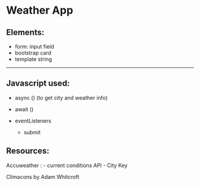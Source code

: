 # Weather App

## Elements:
- form: input field
- bootstrap card
- template string

----

## Javascript used: 
- async () (to get city and weather info) 
- await ()



- eventListeners 
    - submit
    

## Resources:

Accuweather : 
    - current conditions API 
    - City Key 

Climacons by Adam Whitcroft    